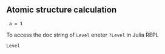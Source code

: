 ## Atomic structure calculation

```@repl
 a = 1
```

To access the doc string of `Level` eneter `?Level` in Julia REPL
```@docs
Level
```